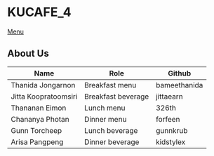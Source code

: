 # KUCAFE_4

[Menu](menu.md)

## About Us

| Name   | Role  | Github   |
|--------|-------|----------|
| Thanida Jongarnon | Breakfast menu | bameethanida |
| Jitta Koopratoomsiri | Breakfast beverage| jittaearn |
| Thananan Eimon |Lunch menu| 326th |
| Chananya Photan | Dinner menu |  forfeen  |
| Gunn Torcheep | Lunch beverage | gunnkrub |
| Arisa Pangpeng | Dinner beverage | kidstylex |

